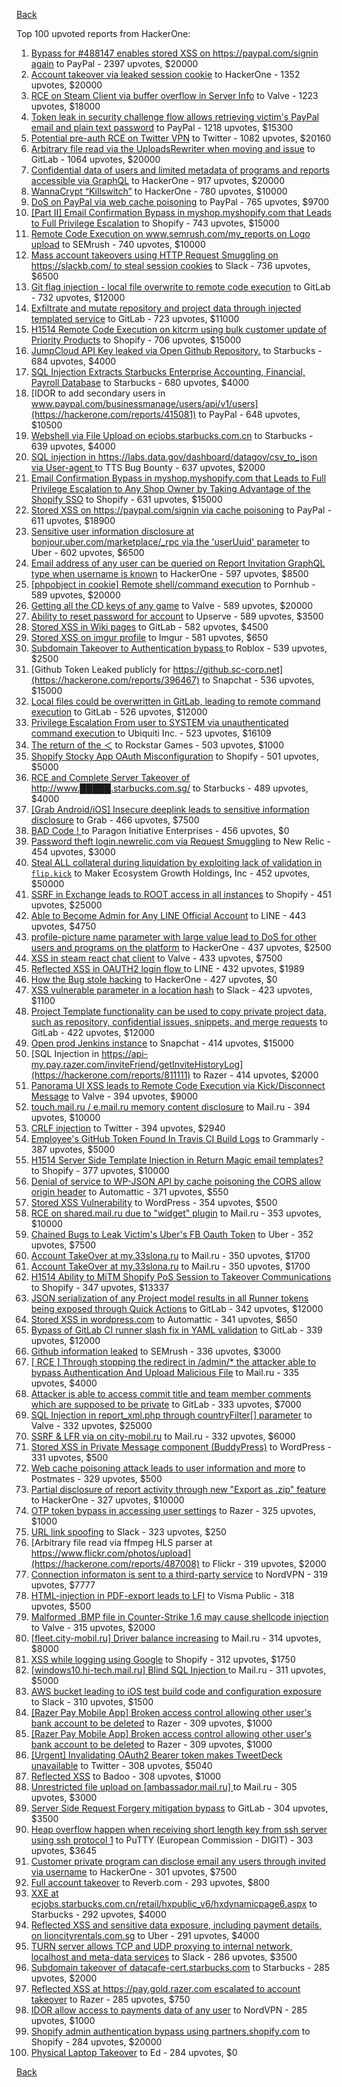 [Back](../README.md)

Top 100 upvoted reports from HackerOne:

1. [Bypass for #488147 enables stored XSS on https://paypal.com/signin again](https://hackerone.com/reports/510152) to PayPal - 2397 upvotes, $20000
2. [Account takeover via leaked session cookie](https://hackerone.com/reports/745324) to HackerOne - 1352 upvotes, $20000
3. [RCE on Steam Client via buffer overflow in Server Info](https://hackerone.com/reports/470520) to Valve - 1223 upvotes, $18000
4. [Token leak in security challenge flow allows retrieving victim's PayPal email and plain text password](https://hackerone.com/reports/739737) to PayPal - 1218 upvotes, $15300
5. [Potential pre-auth RCE on Twitter VPN](https://hackerone.com/reports/591295) to Twitter - 1082 upvotes, $20160
6. [Arbitrary file read via the UploadsRewriter when moving and issue](https://hackerone.com/reports/827052) to GitLab - 1064 upvotes, $20000
7. [Confidential data of users and limited metadata of programs and reports accessible via GraphQL](https://hackerone.com/reports/489146) to HackerOne - 917 upvotes, $20000
8. [WannaCrypt “Killswitch”](https://hackerone.com/reports/228648) to HackerOne - 780 upvotes, $10000
9. [DoS on PayPal via web cache poisoning](https://hackerone.com/reports/622122) to PayPal - 765 upvotes, $9700
10. [[Part II] Email Confirmation Bypass in myshop.myshopify.com that Leads to Full Privilege Escalation](https://hackerone.com/reports/796808) to Shopify - 743 upvotes, $15000
11. [Remote Code Execution on www.semrush.com/my_reports on Logo upload](https://hackerone.com/reports/403417) to SEMrush - 740 upvotes, $10000
12. [Mass account takeovers using HTTP Request Smuggling on https://slackb.com/ to steal session cookies](https://hackerone.com/reports/737140) to Slack - 736 upvotes, $6500
13. [Git flag injection - local file overwrite to remote code execution](https://hackerone.com/reports/658013) to GitLab - 732 upvotes, $12000
14. [Exfiltrate and mutate repository and project data through injected templated service](https://hackerone.com/reports/446585) to GitLab - 723 upvotes, $11000
15. [H1514 Remote Code Execution on kitcrm using bulk customer update of Priority Products](https://hackerone.com/reports/422944) to Shopify - 706 upvotes, $15000
16. [JumpCloud API Key leaked via Open Github Repository.](https://hackerone.com/reports/716292) to Starbucks - 684 upvotes, $4000
17. [SQL Injection Extracts Starbucks Enterprise Accounting, Financial, Payroll Database](https://hackerone.com/reports/531051) to Starbucks - 680 upvotes, $4000
18. [IDOR to add secondary users in www.paypal.com/businessmanage/users/api/v1/users](https://hackerone.com/reports/415081) to PayPal - 648 upvotes, $10500
19. [Webshell via File Upload on ecjobs.starbucks.com.cn](https://hackerone.com/reports/506646) to Starbucks - 639 upvotes, $4000
20. [SQL injection in https://labs.data.gov/dashboard/datagov/csv_to_json via User-agent ](https://hackerone.com/reports/297478) to TTS Bug Bounty - 637 upvotes, $2000
21. [Email Confirmation Bypass in myshop.myshopify.com that Leads to Full Privilege Escalation to Any Shop Owner by Taking Advantage of the Shopify SSO](https://hackerone.com/reports/791775) to Shopify - 631 upvotes, $15000
22. [Stored XSS on https://paypal.com/signin via cache poisoning](https://hackerone.com/reports/488147) to PayPal - 611 upvotes, $18900
23. [Sensitive user information disclosure at bonjour.uber.com/marketplace/_rpc via the 'userUuid' parameter](https://hackerone.com/reports/542340) to Uber - 602 upvotes, $6500
24. [Email address of any user can be queried on Report Invitation GraphQL type when username is known](https://hackerone.com/reports/792927) to HackerOne - 597 upvotes, $8500
25. [[phpobject in cookie] Remote shell/command execution](https://hackerone.com/reports/141956) to Pornhub - 589 upvotes, $20000
26. [Getting all the CD keys of any game](https://hackerone.com/reports/391217) to Valve - 589 upvotes, $20000
27. [Ability to reset password for account](https://hackerone.com/reports/322985) to Upserve  - 589 upvotes, $3500
28. [Stored XSS in Wiki pages](https://hackerone.com/reports/526325) to GitLab - 582 upvotes, $4500
29. [Stored XSS on imgur profile](https://hackerone.com/reports/484434) to Imgur - 581 upvotes, $650
30. [Subdomain Takeover to Authentication bypass ](https://hackerone.com/reports/335330) to Roblox - 539 upvotes, $2500
31. [Github Token Leaked publicly for https://github.sc-corp.net](https://hackerone.com/reports/396467) to Snapchat - 536 upvotes, $15000
32. [Local files could be overwritten in GitLab, leading to remote command execution](https://hackerone.com/reports/587854) to GitLab - 526 upvotes, $12000
33. [Privilege Escalation From user to SYSTEM via unauthenticated command execution ](https://hackerone.com/reports/544928) to Ubiquiti Inc. - 523 upvotes, $16109
34. [The return of the ＜](https://hackerone.com/reports/639684) to Rockstar Games - 503 upvotes, $1000
35. [Shopify Stocky App OAuth Misconfiguration](https://hackerone.com/reports/740989) to Shopify - 501 upvotes, $5000
36. [RCE and Complete Server Takeover of http://www.█████.starbucks.com.sg/](https://hackerone.com/reports/502758) to Starbucks - 489 upvotes, $4000
37. [[Grab Android/iOS] Insecure deeplink leads to sensitive information disclosure](https://hackerone.com/reports/401793) to Grab - 466 upvotes, $7500
38. [BAD Code ! ](https://hackerone.com/reports/180074) to Paragon Initiative Enterprises - 456 upvotes, $0
39. [Password theft login.newrelic.com via Request Smuggling](https://hackerone.com/reports/498052) to New Relic - 454 upvotes, $3000
40. [Steal ALL collateral during liquidation by exploiting lack of validation in `flip.kick`](https://hackerone.com/reports/684092) to Maker Ecosystem Growth Holdings, Inc - 452 upvotes, $50000
41. [SSRF in Exchange leads to ROOT access in all instances](https://hackerone.com/reports/341876) to Shopify - 451 upvotes, $25000
42. [Able to Become Admin for Any LINE Official Account](https://hackerone.com/reports/698579) to LINE - 443 upvotes, $4750
43. [profile-picture name parameter with large value lead to DoS for other users and programs on the platform](https://hackerone.com/reports/764434) to HackerOne - 437 upvotes, $2500
44. [XSS in steam react chat client](https://hackerone.com/reports/409850) to Valve - 433 upvotes, $7500
45. [Reflected XSS in OAUTH2 login flow ](https://hackerone.com/reports/697099) to LINE - 432 upvotes, $1989
46. [How the Bug stole hacking](https://hackerone.com/reports/762510) to HackerOne - 427 upvotes, $0
47. [XSS vulnerable parameter in a location hash](https://hackerone.com/reports/146336) to Slack - 423 upvotes, $1100
48. [Project Template functionality can be used to copy private project data, such as repository, confidential issues, snippets, and merge requests](https://hackerone.com/reports/689314) to GitLab - 422 upvotes, $12000
49. [Open prod Jenkins instance](https://hackerone.com/reports/231460) to Snapchat - 414 upvotes, $15000
50. [SQL Injection in https://api-my.pay.razer.com/inviteFriend/getInviteHistoryLog](https://hackerone.com/reports/811111) to Razer - 414 upvotes, $2000
51. [Panorama UI XSS leads to Remote Code Execution via Kick/Disconnect Message](https://hackerone.com/reports/631956) to Valve - 394 upvotes, $9000
52. [touch.mail.ru / e.mail.ru memory content disclosure](https://hackerone.com/reports/513236) to Mail.ru - 394 upvotes, $10000
53. [CRLF injection](https://hackerone.com/reports/446271) to Twitter - 394 upvotes, $2940
54. [Employee's GitHub Token Found In Travis CI Build Logs](https://hackerone.com/reports/496937) to Grammarly - 387 upvotes, $5000
55. [H1514 Server Side Template Injection in Return Magic email templates?](https://hackerone.com/reports/423541) to Shopify - 377 upvotes, $10000
56. [Denial of service to WP-JSON API by cache poisoning the CORS allow origin header](https://hackerone.com/reports/591302) to Automattic - 371 upvotes, $550
57. [Stored XSS Vulnerability](https://hackerone.com/reports/643908) to WordPress - 354 upvotes, $500
58. [RCE on shared.mail.ru due to "widget" plugin](https://hackerone.com/reports/518637) to Mail.ru - 353 upvotes, $10000
59. [Chained Bugs to Leak Victim's Uber's FB Oauth Token](https://hackerone.com/reports/202781) to Uber - 352 upvotes, $7500
60. [Account TakeOver at my.33slona.ru](https://hackerone.com/reports/773519) to Mail.ru - 350 upvotes, $1700
61. [Account TakeOver at my.33slona.ru](https://hackerone.com/reports/773519) to Mail.ru - 350 upvotes, $1700
62. [H1514 Ability to MiTM Shopify PoS Session to Takeover Communications](https://hackerone.com/reports/423467) to Shopify - 347 upvotes, $13337
63. [JSON serialization of any Project model results in all Runner tokens being exposed through Quick Actions](https://hackerone.com/reports/509924) to GitLab - 342 upvotes, $12000
64. [Stored XSS in wordpress.com](https://hackerone.com/reports/733248) to Automattic - 341 upvotes, $650
65. [Bypass of GitLab CI runner slash fix in YAML validation](https://hackerone.com/reports/409395) to GitLab - 339 upvotes, $12000
66. [Github information leaked](https://hackerone.com/reports/676212) to SEMrush - 336 upvotes, $3000
67. [[ RCE ] Through stopping the redirect in /admin/* the attacker able to bypass Authentication And Upload Malicious File](https://hackerone.com/reports/683957) to Mail.ru - 335 upvotes, $4000
68. [Attacker is able to access commit title and team member comments which are supposed to be private](https://hackerone.com/reports/502593) to GitLab - 333 upvotes, $7000
69. [SQL Injection in report_xml.php through countryFilter[] parameter](https://hackerone.com/reports/383127) to Valve - 332 upvotes, $25000
70. [SSRF & LFR via on city-mobil.ru](https://hackerone.com/reports/748123) to Mail.ru - 332 upvotes, $6000
71. [Stored XSS in Private Message component (BuddyPress)](https://hackerone.com/reports/487081) to WordPress - 331 upvotes, $500
72. [Web cache poisoning attack leads to user information and more](https://hackerone.com/reports/492841) to Postmates - 329 upvotes, $500
73. [Partial disclosure of report activity through new "Export as .zip" feature](https://hackerone.com/reports/182358) to HackerOne - 327 upvotes, $10000
74. [OTP token bypass in accessing user settings](https://hackerone.com/reports/699082) to Razer - 325 upvotes, $1000
75. [URL link spoofing](https://hackerone.com/reports/481472) to Slack - 323 upvotes, $250
76. [Arbitrary file read via ffmpeg HLS parser at https://www.flickr.com/photos/upload](https://hackerone.com/reports/487008) to Flickr - 319 upvotes, $2000
77. [Connection informaton is sent to a third-party service](https://hackerone.com/reports/752402) to NordVPN - 319 upvotes, $7777
78. [HTML-injection in PDF-export leads to LFI](https://hackerone.com/reports/809819) to Visma Public - 318 upvotes, $500
79. [Malformed .BMP file in Counter-Strike 1.6 may cause shellcode injection](https://hackerone.com/reports/397545) to Valve - 315 upvotes, $2000
80. [[fleet.city-mobil.ru] Driver balance increasing](https://hackerone.com/reports/751347) to Mail.ru - 314 upvotes, $8000
81. [XSS while logging using Google](https://hackerone.com/reports/691611) to Shopify - 312 upvotes, $1750
82. [[windows10.hi-tech.mail.ru]  Blind SQL Injection ](https://hackerone.com/reports/786044) to Mail.ru - 311 upvotes, $5000
83. [AWS bucket leading to iOS test build code and configuration exposure](https://hackerone.com/reports/404822) to Slack - 310 upvotes, $1500
84. [[Razer Pay  Mobile App] Broken access control allowing other user's bank account to be deleted](https://hackerone.com/reports/757095) to Razer - 309 upvotes, $1000
85. [[Razer Pay  Mobile App] Broken access control allowing other user's bank account to be deleted](https://hackerone.com/reports/757095) to Razer - 309 upvotes, $1000
86. [[Urgent] Invalidating OAuth2 Bearer token makes TweetDeck unavailable](https://hackerone.com/reports/210779) to Twitter - 308 upvotes, $5040
87. [Reflected XSS](https://hackerone.com/reports/739601) to Badoo - 308 upvotes, $1000
88. [Unrestricted file upload on [ambassador.mail.ru] ](https://hackerone.com/reports/854032) to Mail.ru - 305 upvotes, $3000
89. [Server Side Request Forgery mitigation bypass](https://hackerone.com/reports/632101) to GitLab - 304 upvotes, $3500
90. [Heap overflow happen when receiving short length key from ssh server using ssh protocol 1](https://hackerone.com/reports/630462) to PuTTY (European Commission - DIGIT) - 303 upvotes, $3645
91. [Customer private program can disclose email any users through invited via username](https://hackerone.com/reports/807448) to HackerOne - 301 upvotes, $7500
92. [Full account takeover](https://hackerone.com/reports/314808) to Reverb.com - 293 upvotes, $800
93. [XXE at ecjobs.starbucks.com.cn/retail/hxpublic_v6/hxdynamicpage6.aspx](https://hackerone.com/reports/500515) to Starbucks - 292 upvotes, $4000
94. [Reflected XSS and sensitive data exposure, including payment details, on lioncityrentals.com.sg](https://hackerone.com/reports/340431) to Uber - 291 upvotes, $4000
95. [TURN server allows TCP and UDP proxying to internal network, localhost and meta-data services](https://hackerone.com/reports/333419) to Slack - 286 upvotes, $3500
96. [Subdomain takeover of datacafe-cert.starbucks.com](https://hackerone.com/reports/665398) to Starbucks - 285 upvotes, $2000
97. [Reflected XSS at https://pay.gold.razer.com escalated to account takeover](https://hackerone.com/reports/723060) to Razer - 285 upvotes, $750
98. [IDOR allow access to payments data of any user](https://hackerone.com/reports/751577) to NordVPN - 285 upvotes, $1000
99. [Shopify admin authentication bypass using partners.shopify.com](https://hackerone.com/reports/270981) to Shopify - 284 upvotes, $20000
100. [Physical Laptop Takeover](https://hackerone.com/reports/393615) to Ed - 284 upvotes, $0


[Back](../README.md)